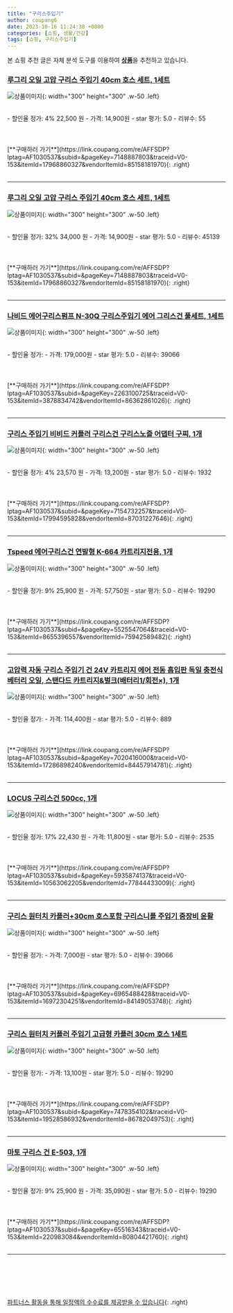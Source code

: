 ```yaml
---
title: "구리스주입기"
author: coupang6
date: 2023-10-16 11:24:38 +0800
categories: [쇼핑, 생활/건강]
tags: [쇼핑, 구리스주입기]
---
```


본 쇼핑 추천 글은 자체 분석 도구를 이용하여 [**상품**](https://link.coupang.com/a/bao1ui)을 추천하고 있습니다.

### [루그리 오일 고압 구리스 주입기 40cm 호스 세트, 1세트](https://link.coupang.com/re/AFFSDP?lptag=AF1030537&subid=&pageKey=7148887803&traceid=V0-153&itemId=17968860327&vendorItemId=85158181970)

![상품이미지](https://thumbnail8.coupangcdn.com/thumbnails/remote/230x230ex/image/vendor_inventory/56dd/0a36243c0e2ef4350d524edabef47ee416165af225abfa71346b5298a102.jpg){: width="300" height="300" .w-50 .left}


<br>
- 할인율 정가: 4%  22,500   원
- 가격: 14,900원
- star 평가: 5.0
- 리뷰수: 55
<br>
<br>
<br>
<br>
[**구매하러 가기**](https://link.coupang.com/re/AFFSDP?lptag=AF1030537&subid=&pageKey=7148887803&traceid=V0-153&itemId=17968860327&vendorItemId=85158181970){: .right}
<br>
<br>

---

### [루그리 오일 고압 구리스 주입기 40cm 호스 세트, 1세트](https://link.coupang.com/re/AFFSDP?lptag=AF1030537&subid=&pageKey=7148887803&traceid=V0-153&itemId=17968860327&vendorItemId=85158181970)

![상품이미지](https://thumbnail8.coupangcdn.com/thumbnails/remote/230x230ex/image/vendor_inventory/56dd/0a36243c0e2ef4350d524edabef47ee416165af225abfa71346b5298a102.jpg){: width="300" height="300" .w-50 .left}


<br>
- 할인율 정가: 32%  34,000   원
- 가격: 14,900원
- star 평가: 5.0
- 리뷰수: 45139
<br>
<br>
<br>
<br>
[**구매하러 가기**](https://link.coupang.com/re/AFFSDP?lptag=AF1030537&subid=&pageKey=7148887803&traceid=V0-153&itemId=17968860327&vendorItemId=85158181970){: .right}
<br>
<br>

---

### [나비드 에어구리스펌프 N-30Q 구리스주입기 에어 그리스건 풀세트, 1세트](https://link.coupang.com/re/AFFSDP?lptag=AF1030537&subid=&pageKey=2263100725&traceid=V0-153&itemId=3878834742&vendorItemId=86362861026)

![상품이미지](https://thumbnail7.coupangcdn.com/thumbnails/remote/230x230ex/image/vendor_inventory/e102/bf2bdfd0307ba245e9b1415086445ceb9b9d0fb11ab33a72971fb6def497.jpg){: width="300" height="300" .w-50 .left}


<br>
- 할인율 정가: 
- 가격: 179,000원
- star 평가: 5.0
- 리뷰수: 39066
<br>
<br>
<br>
<br>
[**구매하러 가기**](https://link.coupang.com/re/AFFSDP?lptag=AF1030537&subid=&pageKey=2263100725&traceid=V0-153&itemId=3878834742&vendorItemId=86362861026){: .right}
<br>
<br>

---

### [구리스 주입기 비비드 커플러 구리스건 구리스노즐 어댑터 구찌, 1개](https://link.coupang.com/re/AFFSDP?lptag=AF1030537&subid=&pageKey=7154732257&traceid=V0-153&itemId=17994595828&vendorItemId=87031227646)

![상품이미지](https://thumbnail7.coupangcdn.com/thumbnails/remote/230x230ex/image/vendor_inventory/987b/3fc5a5f5c4cbd3294388d26998e0bc1085e0d21006c7e6f55b6867c9985b.jpg){: width="300" height="300" .w-50 .left}


<br>
- 할인율 정가: 4%  23,570   원
- 가격: 13,200원
- star 평가: 5.0
- 리뷰수: 1932
<br>
<br>
<br>
<br>
[**구매하러 가기**](https://link.coupang.com/re/AFFSDP?lptag=AF1030537&subid=&pageKey=7154732257&traceid=V0-153&itemId=17994595828&vendorItemId=87031227646){: .right}
<br>
<br>

---

### [Tspeed 에어구리스건 연발형 K-664 카트리지전용, 1개](https://link.coupang.com/re/AFFSDP?lptag=AF1030537&subid=&pageKey=5525547064&traceid=V0-153&itemId=8655396557&vendorItemId=75942589482)

![상품이미지](https://thumbnail6.coupangcdn.com/thumbnails/remote/230x230ex/image/vendor_inventory/26d3/63f293a03abad67ee9e614bf82488098ce8cf332f587bb9b58b65fe57439.jpg){: width="300" height="300" .w-50 .left}


<br>
- 할인율 정가: 9%  25,900   원
- 가격: 57,750원
- star 평가: 5.0
- 리뷰수: 19290
<br>
<br>
<br>
<br>
[**구매하러 가기**](https://link.coupang.com/re/AFFSDP?lptag=AF1030537&subid=&pageKey=5525547064&traceid=V0-153&itemId=8655396557&vendorItemId=75942589482){: .right}
<br>
<br>

---

### [고압력 자동 구리스 주입기 건 24V 카트리지 에어 전동 흡입판 독일 충전식 베터리 오일, 스탠다드 카트리지&벌크(배터리1/회전×), 1개](https://link.coupang.com/re/AFFSDP?lptag=AF1030537&subid=&pageKey=7020416000&traceid=V0-153&itemId=17286898240&vendorItemId=84457914781)

![상품이미지](https://thumbnail7.coupangcdn.com/thumbnails/remote/230x230ex/image/vendor_inventory/bc6f/b5ca03e3c38ad853d10faf87bb92910a1cb62d8625c67f6332c9e3175272.png){: width="300" height="300" .w-50 .left}


<br>
- 할인율 정가: 
- 가격: 114,400원
- star 평가: 5.0
- 리뷰수: 889
<br>
<br>
<br>
<br>
[**구매하러 가기**](https://link.coupang.com/re/AFFSDP?lptag=AF1030537&subid=&pageKey=7020416000&traceid=V0-153&itemId=17286898240&vendorItemId=84457914781){: .right}
<br>
<br>

---

### [LOCUS 구리스건 500cc, 1개](https://link.coupang.com/re/AFFSDP?lptag=AF1030537&subid=&pageKey=5935874137&traceid=V0-153&itemId=10563062205&vendorItemId=77844433009)

![상품이미지](https://thumbnail10.coupangcdn.com/thumbnails/remote/230x230ex/image/rs_quotation_api/m4yeurrf/bccdfd3ed0334fdaaefc2a3f146009b6.JPG){: width="300" height="300" .w-50 .left}


<br>
- 할인율 정가: 17%  22,430   원
- 가격: 11,800원
- star 평가: 5.0
- 리뷰수: 2535
<br>
<br>
<br>
<br>
[**구매하러 가기**](https://link.coupang.com/re/AFFSDP?lptag=AF1030537&subid=&pageKey=5935874137&traceid=V0-153&itemId=10563062205&vendorItemId=77844433009){: .right}
<br>
<br>

---

### [구리스 원터치 카플러+30cm 호스포함 구리스니플 주입기 중장비 윤활](https://link.coupang.com/re/AFFSDP?lptag=AF1030537&subid=&pageKey=6965488428&traceid=V0-153&itemId=16972304251&vendorItemId=84149053748)

![상품이미지](https://thumbnail6.coupangcdn.com/thumbnails/remote/230x230ex/image/vendor_inventory/ae66/eeb729e63d295ee2c5130b17209870a4a6235a34af68b973a94a6b27496d.jpg){: width="300" height="300" .w-50 .left}


<br>
- 할인율 정가: 
- 가격: 7,000원
- star 평가: 5.0
- 리뷰수: 39066
<br>
<br>
<br>
<br>
[**구매하러 가기**](https://link.coupang.com/re/AFFSDP?lptag=AF1030537&subid=&pageKey=6965488428&traceid=V0-153&itemId=16972304251&vendorItemId=84149053748){: .right}
<br>
<br>

---

### [구리스 원터치 커플러 주입기 고급형 카플러 30cm 호스 1세트](https://link.coupang.com/re/AFFSDP?lptag=AF1030537&subid=&pageKey=7478354102&traceid=V0-153&itemId=19528586932&vendorItemId=86782049753)

![상품이미지](https://thumbnail9.coupangcdn.com/thumbnails/remote/230x230ex/image/vendor_inventory/cbd4/8b402e979cff9c0e1ef5030ea1c4994ea0dc3253e8ff111b38fe69831395.png){: width="300" height="300" .w-50 .left}


<br>
- 할인율 정가: 
- 가격: 13,100원
- star 평가: 5.0
- 리뷰수: 19290
<br>
<br>
<br>
<br>
[**구매하러 가기**](https://link.coupang.com/re/AFFSDP?lptag=AF1030537&subid=&pageKey=7478354102&traceid=V0-153&itemId=19528586932&vendorItemId=86782049753){: .right}
<br>
<br>

---

### [마토 구리스 건 E-503, 1개](https://link.coupang.com/re/AFFSDP?lptag=AF1030537&subid=&pageKey=65516343&traceid=V0-153&itemId=220983084&vendorItemId=80804421760)

![상품이미지](https://thumbnail10.coupangcdn.com/thumbnails/remote/230x230ex/image/vendor_inventory/a88e/08481be4b3e3036368be4dac0a795db6f867a39f4e23679ee74f35a4cc48.png){: width="300" height="300" .w-50 .left}


<br>
- 할인율 정가: 9%  25,900   원
- 가격: 35,090원
- star 평가: 5.0
- 리뷰수: 19290
<br>
<br>
<br>
<br>
[**구매하러 가기**](https://link.coupang.com/re/AFFSDP?lptag=AF1030537&subid=&pageKey=65516343&traceid=V0-153&itemId=220983084&vendorItemId=80804421760){: .right}
<br>
<br>

---
<br><br><br><br><br> [파트너스 활동을 통해 일정액의 수수료를 제공받을 수 있습니다](https://link.coupang.com/a/bao1ui){: .right}